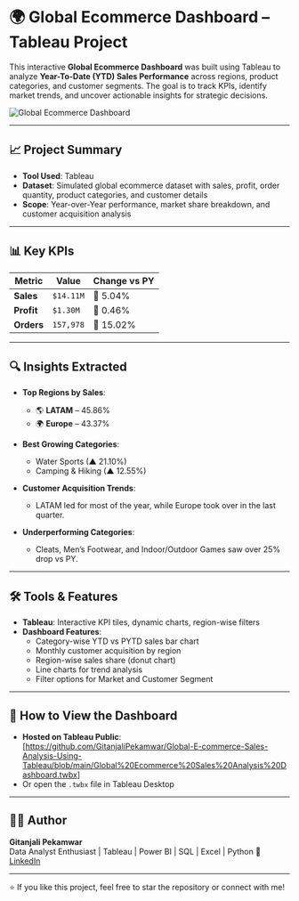 # 🌍 Global Ecommerce Dashboard – Tableau Project

This interactive **Global Ecommerce Dashboard** was built using Tableau to analyze **Year-To-Date (YTD) Sales Performance** across regions, product categories, and customer segments. The goal is to track KPIs, identify market trends, and uncover actionable insights for strategic decisions.

![Global Ecommerce Dashboard](./image.png)

---

## 📈 Project Summary

- **Tool Used**: Tableau
- **Dataset**: Simulated global ecommerce dataset with sales, profit, order quantity, product categories, and customer details
- **Scope**: Year-over-Year performance, market share breakdown, and customer acquisition analysis

---

## 📊 Key KPIs

| Metric          | Value      | Change vs PY  |
|-----------------|------------|----------------|
| **Sales**       | `$14.11M`  | 🔻 5.04%       |
| **Profit**      | `$1.30M`   | 🔻 0.46%       |
| **Orders**      | `157,978`  | 🔺 15.02%      |

---

## 🔍 Insights Extracted

- **Top Regions by Sales**:
  - 🌎 **LATAM** – 45.86%
  - 🌍 **Europe** – 43.37%

- **Best Growing Categories**:
  - Water Sports (▲ 21.10%)
  - Camping & Hiking (▲ 12.55%)

- **Customer Acquisition Trends**:
  - LATAM led for most of the year, while Europe took over in the last quarter.
  
- **Underperforming Categories**:
  - Cleats, Men’s Footwear, and Indoor/Outdoor Games saw over 25% drop vs PY.

---

## 🛠️ Tools & Features

- **Tableau**: Interactive KPI tiles, dynamic charts, region-wise filters
- **Dashboard Features**:
  - Category-wise YTD vs PYTD sales bar chart
  - Monthly customer acquisition by region
  - Region-wise sales share (donut chart)
  - Line charts for trend analysis
  - Filter options for Market and Customer Segment
---

## 📎 How to View the Dashboard

- **Hosted on Tableau Public**: [https://github.com/GitanjaliPekamwar/Global-E-commerce-Sales-Analysis-Using-Tableau/blob/main/Global%20Ecommerce%20Sales%20Analysis%20Dashboard.twbx]
- Or open the `.twbx` file in Tableau Desktop

---

## 👩‍💻 Author

**Gitanjali Pekamwar**  
Data Analyst Enthusiast | Tableau | Power BI | SQL | Excel | Python
🔗 [LinkedIn](https://www.linkedin.com/in/gitanjalipekamwar)

---

⭐ If you like this project, feel free to star the repository or connect with me!
